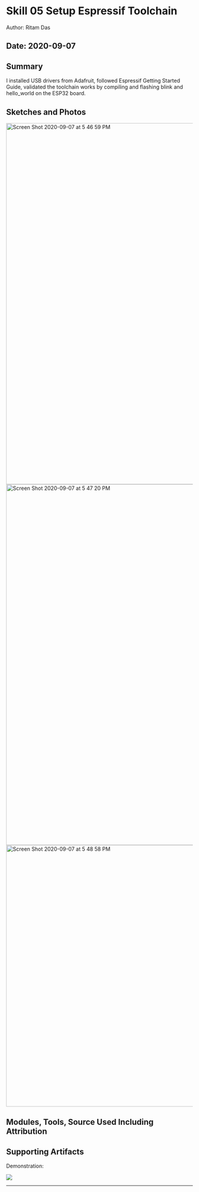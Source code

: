 #  Skill 05 Setup Espressif Toolchain

Author: Ritam Das

Date: 2020-09-07
-----

## Summary
I installed USB drivers from Adafruit, followed Espressif Getting Started Guide, validated the toolchain works by compiling and flashing blink and hello_world on the ESP32 board.

## Sketches and Photos
<img width="972" alt="Screen Shot 2020-09-07 at 5 46 59 PM" src="https://user-images.githubusercontent.com/37518854/92417861-82013f00-f132-11ea-8ee7-7deb9fb124cf.png">

<img width="971" alt="Screen Shot 2020-09-07 at 5 47 20 PM" src="https://user-images.githubusercontent.com/37518854/92417862-8594c600-f132-11ea-8679-ee777b84f730.png">

<img width="704" alt="Screen Shot 2020-09-07 at 5 48 58 PM" src="https://user-images.githubusercontent.com/37518854/92417867-89c0e380-f132-11ea-964f-cab04f6617c8.png">

## Modules, Tools, Source Used Including Attribution


## Supporting Artifacts
Demonstration:

[![](http://img.youtube.com/vi/wV2sc4YSy44/0.jpg)](http://www.youtube.com/watch?v=wV2sc4YSy44 "")

-----
